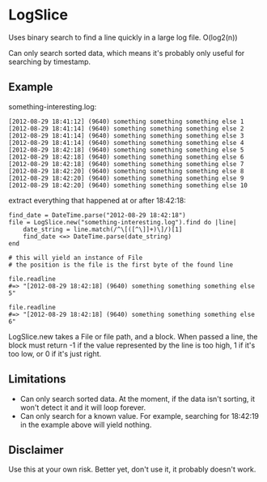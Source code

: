 LogSlice
========

Uses binary search to find a line quickly in a large log file. O(log2(n))

Can only search sorted data, which means it's probably only useful for searching by timestamp.

## Example

something-interesting.log:

    [2012-08-29 18:41:12] (9640) something something something else 1
    [2012-08-29 18:41:14] (9640) something something something else 2
    [2012-08-29 18:41:14] (9640) something something something else 3
    [2012-08-29 18:41:14] (9640) something something something else 4
    [2012-08-29 18:42:18] (9640) something something something else 5
    [2012-08-29 18:42:18] (9640) something something something else 6
    [2012-08-29 18:42:18] (9640) something something something else 7
    [2012-08-29 18:42:20] (9640) something something something else 8
    [2012-08-29 18:42:20] (9640) something something something else 9
    [2012-08-29 18:42:20] (9640) something something something else 10

extract everything that happened at or after 18:42:18:

    find_date = DateTime.parse("2012-08-29 18:42:18")
    file = LogSlice.new("something-interesting.log").find do |line|
        date_string = line.match(/^\[([^\]]+)\]/)[1]
        find_date <=> DateTime.parse(date_string)
    end

    # this will yield an instance of File
    # the position is the file is the first byte of the found line

    file.readline
    #=> "[2012-08-29 18:42:18] (9640) something something something else 5"

    file.readline
    #=> "[2012-08-29 18:42:18] (9640) something something something else 6"

LogSlice.new takes a File or file path, and a block. When passed a line,
the block must return -1 if the value represented by the line is too high,
1 if it's too low, or 0 if it's just right.

## Limitations

* Can only search sorted data. At the moment, if the data isn't sorting, it won't detect it and it will loop forever.
* Can only search for a known value. For example, searching for 18:42:19 in the example above will yield nothing.

## Disclaimer

Use this at your own risk. Better yet, don't use it, it probably doesn't work.
